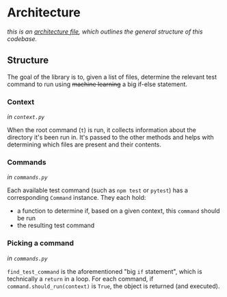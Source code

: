 # Architecture

_this is an [architecture file](https://matklad.github.io/2021/02/06/ARCHITECTURE.md.html), which outlines the general structure of this codebase._

## Structure

The goal of the library is to, given a list of files, determine the relevant test command to run using ~~machine learning~~ a big if-else statement.

### Context

_in `context.py`_

When the root command (`t`) is run, it collects information about the directory it's been run in. It's passed to the other methods and helps with determining which files are present and their contents.

### Commands

_in `commands.py`_

Each available test command (such as `npm test` or `pytest`) has a corresponding `Command` instance. They each hold:

- a function to determine if, based on a given context, this `command` should be run
- the resulting test command

### Picking a command

_in `commands.py`_

`find_test_command` is the aforementioned "big `if` statement", which is technically a `return` in a loop. For each command, if `command.should_run(context)` is `True`, the object is returned (and executed).
